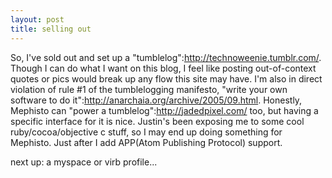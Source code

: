 ```yaml
--- 
layout: post
title: selling out
---
```

So, I've sold out and set up a "tumblelog":http://technoweenie.tumblr.com/. Though I can do what I want on this blog, I feel like posting out-of-context quotes or pics would break up any flow this site may have.  I'm also in direct violation of rule #1 of the tumblelogging manifesto, "write your own software to do it":http://anarchaia.org/archive/2005/09.html.  Honestly, Mephisto can "power a tumblelog":http://jadedpixel.com/ too, but having a specific interface for it is nice.  Justin's been exposing me to some cool ruby/cocoa/objective c stuff, so I may end up doing something for Mephisto.  Just after I add APP(Atom Publishing Protocol) support.

next up: a myspace or virb profile...
